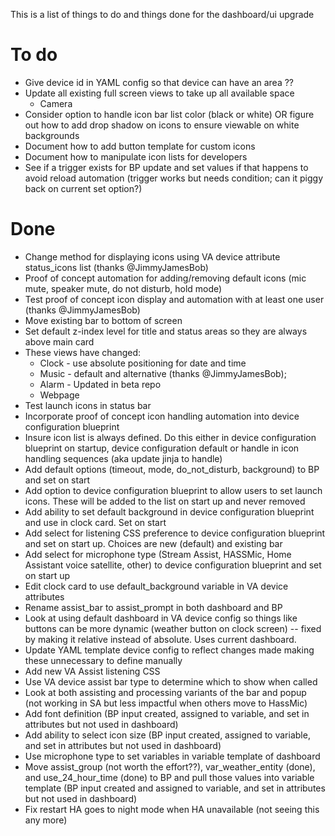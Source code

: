 This is a list of things to do and things done for the dashboard/ui upgrade

# To do


* Give device id in YAML config so that device can have an area ??
* Update all existing full screen views to take up all available space
  * Camera
* Consider option to handle icon bar list color (black or white) OR figure out how to add drop shadow on icons to ensure viewable on white backgrounds
* Document how to add button template for custom icons
* Document how to manipulate icon lists for developers
* See if a trigger exists for BP update and set values if that happens to avoid reload automation (trigger works but needs condition; can it piggy back on current set option?)

  
# Done

* Change method for displaying icons using VA device attribute status_icons list (thanks @JimmyJamesBob)
* Proof of concept automation for adding/removing default icons (mic mute, speaker mute, do not disturb, hold mode)
* Test proof of concept icon display and automation with at least one user (thanks @JimmyJamesBob)
* Move existing bar to bottom of screen
* Set default z-index level for title and status areas so they are always above main card
* These views have changed:
  * Clock - use absolute positioning for date and time  
  * Music - default and alternative (thanks @JimmyJamesBob);
  * Alarm - Updated in beta repo
  * Webpage     
* Test launch icons in status bar
* Incorporate proof of concept icon handling automation into device configuration blueprint
* Insure icon list is always defined.  Do this either in device configuration blueprint on startup, device configuration default or handle in icon handling sequences (aka update jinja to handle)
* Add default options (timeout, mode, do_not_disturb, background) to BP and set on start
* Add option to device configuration blueprint to allow users to set launch icons.  These will be added to the list on start up and never removed
* Add ability to set default background in device configuration blueprint and use in clock card.  Set on start
* Add select for listening CSS preference to device configuration blueprint and set on start up.  Choices are new (default) and existing bar
* Add select for microphone type (Stream Assist, HASSMic, Home Assistant voice satellite, other) to device configuration blueprint and set on start up
* Edit clock card to use default_background variable in VA device attributes
* Rename assist_bar to assist_prompt in both dashboard and BP
* Look at using default dashboard in VA device config so things like buttons can be more dynamic (weather button on clock screen) -- fixed by making it relative instead of absolute.  Uses current dashboard.
* Update YAML template device config to reflect changes made making these unnecessary to define manually
* Add new VA Assist listening CSS
* Use VA device assist bar type to determine which to show when called
* Look at both assisting and processing variants of the bar and popup (not working in SA but less impactful when others move to HassMic)
* Add font definition (BP input created, assigned to variable, and set in attributes but not used in dashboard)
* Add ability to select icon size (BP input created, assigned to variable, and set in attributes but not used in dashboard)
* Use microphone type to set variables in variable template of dashboard
* Move assist_group (not worth the effort??),  var_weather_entity (done), and use_24_hour_time (done) to BP and pull those values into variable template (BP input created and assigned to variable, and set in attributes but not used in dashboard)
* Fix restart HA goes to night mode when HA unavailable (not seeing this any more)

